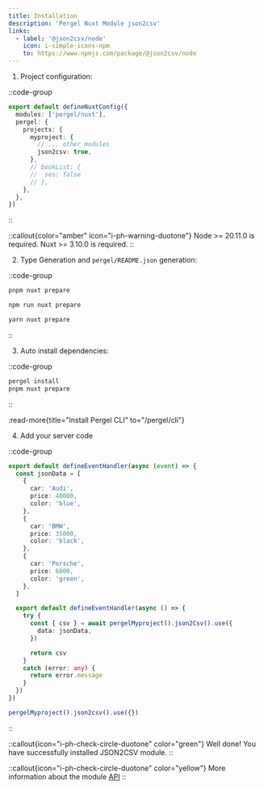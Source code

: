 ```yaml
---
title: Installation
description: 'Pergel Nuxt Module json2csv'
links:
  - label: '@json2csv/node'
    icon: i-simple-icons-npm
    to: https://www.npmjs.com/package/@json2csv/node
---
```


1. Project configuration:

::code-group
```ts [nuxt.config.ts]
export default defineNuxtConfig({
  modules: ['pergel/nuxt'],
  pergel: {
    projects: {
      myproject: {
        // ... other modules
        json2csv: true,
      },
      // bookList: {
      //  ses: false
      // },
    },
  },
})
```
::

::callout{color="amber" icon="i-ph-warning-duotone"}
Node >= 20.11.0 is required.
Nuxt >= 3.10.0 is required.
::

2. Type Generation and `pergel/README.json` generation:

::code-group
```sh [pnpm]
pnpm nuxt prepare
```
```sh [npm]
npm run nuxt prepare
```
```sh [yarn]
yarn nuxt prepare
```
::

3. Auto install dependencies:

::code-group
```sh [terminal]
pergel install
pnpm nuxt prepare
```
::

:read-more{title="Install Pergel CLI" to="/pergel/cli"}

4. Add your server code

::code-group
```ts [server/api/sendemail.ts]
export default defineEventHandler(async (event) => {
  const jsonData = [
    {
      car: 'Audi',
      price: 40000,
      color: 'blue',
    },
    {
      car: 'BMW',
      price: 35000,
      color: 'black',
    },
    {
      car: 'Porsche',
      price: 6000,
      color: 'green',
    },
  ]

  export default defineEventHandler(async () => {
    try {
      const { csv } = await pergelMyproject().json2Csv().use({
        data: jsonData,
      })

      return csv
    }
    catch (error: any) {
      return error.message
    }
  })
})
```

```ts [composables]
pergelMyproject().json2csv().use({})
```

::

::callout{icon="i-ph-check-circle-duotone" color="green"}
Well done! You have successfully installed JSON2CSV module.
::

::callout{icon="i-ph-check-circle-duotone" color="yellow"}
 More information about the module [API](./2.api.md)
::

